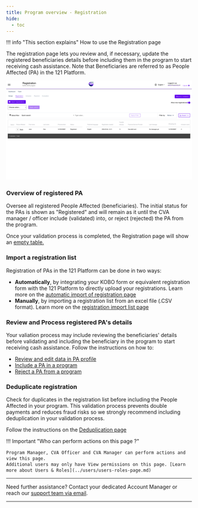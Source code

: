 ```yaml
---
title: Program overview - Registration
hide:
  - toc
---
```


!!! info "This section explains"
    How to use the Registration page

The registration page lets you review and, if necessary, update the registered beneficiaries details before including them in the program to start receiving cash assistance.
Note that Beneficiaries are referred to as People Affected (PA) in the 121 Platform.

![Registration and Validation page](https://raw.githubusercontent.com/global-121/121-platform/main/e2e/tests/__screenshots__/UserManualScreenshots/userManualScreenshots.spec.ts/RegistrationPageOverview.png)

### Overview of registered PA

Oversee all registered People Affected (beneficiaries). The initial status for the PAs is shown as "Registered" and will remain as it until the CVA manager / officer include (validated) into, or reject (rejected) the PA from the program.

Once your validation process is completed, the Registration page will show an [empty table.](../registration/registration-list-empty.md)

### Import a registration list

Registration of PAs in the 121 Platform can be done in two ways:

- **Automatically**, by integrating your KOBO form or equivalent registration form with the 121 Platform to directly upload your registrations. Learn more on the [automatic import of registration page](../registration/registration-automatic-import-kobo.md)
- **Manually**, by importing a registration list from an excel file (.CSV format). Learn more on the [registration import list page](../registration/registration-import-list.md)


### Review and Process registered PA's details

Your valiation process may include reviewing the beneficiaries' details before validating and including the beneficiary in the program to start receiving cash assistance.
Follow the instructions on how to:

- [Review and edit data in PA profile](../registration/registration-deduplication.md)
- [Include a PA in a program](../registration/registration-validate-pa.md)
- [Reject a PA from a program](../registration/registration-reject-pa.md)


### Deduplicate registration

Check for duplicates in the registration list before including the People Affected in your program. This validation process prevents double payments and reduces fraud risks so we strongly recommend including deduplication in your validation process. 

Follow the instructions on the [Deduplication page](../registration/registration-deduplication.md)

!!! Important "Who can perform actions on this page ?"

    Program Manager, CVA Officer and CVA Manager can perform actions and view this page.  
    Additional users may only have View permissions on this page. [Learn more about Users & Roles](../users/users-roles-page.md)
    
___
Need further assistance? Contact your dedicated Account Manager or reach our [support team via email](mailto:support@121.global).
___
